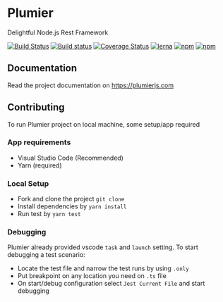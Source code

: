 # Plumier
Delightful Node.js Rest Framework

[![Build Status](https://github.com/plumier/plumier/workflows/ubuntu/badge.svg)](https://github.com/plumier/plumier/actions?query=workflow%3Aubuntu)
[![Build status](https://github.com/plumier/plumier/workflows/windows/badge.svg)](https://github.com/plumier/plumier/actions?query=workflow%3Awindows)
[![Coverage Status](https://coveralls.io/repos/github/plumier/plumier/badge.svg?branch=master)](https://coveralls.io/github/plumier/plumier?branch=master)
[![lerna](https://img.shields.io/badge/maintained%20with-lerna-cc00ff.svg)](https://lernajs.io/)
[![npm](https://img.shields.io/npm/v/plumier/canary)](https://www.npmjs.com/package/plumier?activeTab=versions)
[![npm](https://img.shields.io/npm/v/plumier/latest)](https://www.npmjs.com/package/plumier?activeTab=versions)

## Documentation 
Read the project documentation on https://plumierjs.com

## Contributing
To run Plumier project on local machine, some setup/app required

### App requirements
* Visual Studio Code (Recommended)
* Yarn (required)

### Local Setup
* Fork and clone the project `git clone` 
* Install dependencies by `yarn install`
* Run test by `yarn test`

### Debugging
Plumier already provided vscode `task` and `launch` setting. To start debugging a test scenario:
* Locate the test file and narrow the test runs by using `.only`
* Put breakpoint on any location you need on `.ts` file 
* On start/debug configuration select `Jest Current File` and start debugging
